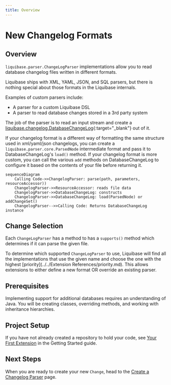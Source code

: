 ```yaml
---
title: Overview
---
```


# New Changelog Formats

## Overview

`liquibase.parser.ChangeLogParser` implementations allow you to read database changelog files written in different formats.  

Liquibase ships with XML, YAML, JSON, and SQL parsers, but there is nothing special about those formats in the Liquibase internals.

Examples of custom parsers include:

- A parser for a custom Liquibase DSL
- A parser to read database changes stored in a 3rd party system

The job of the parser is to read an input stream and create a [liquibase.changelog.DatabaseChangeLog](https://javadocs.liquibase.com/liquibase-core/liquibase/changelog/DatabaseChangeLog.html){:target="_blank"} out of it.

If your changelog format is a different way of formatting the same structure used in xml/yaml/json changelogs, you can create a `liquibase.parser.core.ParsedNode` intermediate format and pass it to DatabaseChangeLog's `load()` method.
If your changelog format is more custom, you can call the various `add` methods on DatabaseChangeLog to configure it based on the contents of your file before returning it.

```mermaid
sequenceDiagram
    Calling Code->>ChangelogParser: parse(path, parameters, resourceAccessor))
    ChangelogParser->>ResourceAccessor: reads file data
    ChangelogParser->>DatabaseChangeLog: constructs
    ChangelogParser->>DatabaseChangeLog: load(ParsedNode) or addChangeSet()
    ChangelogParser-->>Calling Code: Returns DatabaseChangeLog instance
```

## Change Selection

Each `ChangeLogParser` has a method to has a `supports()` method which determines if it can parse the given file. 

To determine which supported `ChangeLogParser` to use, Liquibase will find all the implementations that use the given name and choose the one with the highest [priority](../../Extension References/priority.md).
This allows extensions to either define a new format OR override an existing parser.

## Prerequisites

Implementing support for additional databases requires an understanding of Java. You will be creating classes, overriding methods, and working with inheritance hierarchies.

## Project Setup

If you have not already created a repository to hold your code, see [Your First Extension](../../your-first-extension.md) in the Getting Started guide.

## Next Steps

When you are ready to create your new `Change`, head to the [Create a Changelog Parser](create.md) page.